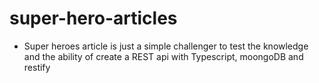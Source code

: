# super-hero-articles

- Super heroes article is just a simple challenger to test the knowledge and the ability of create a REST api with Typescript, moongoDB and restify

